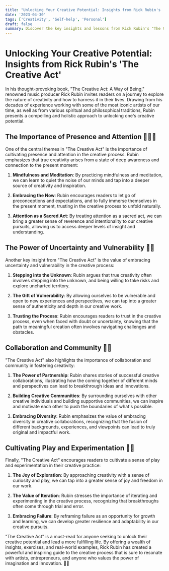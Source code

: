 ```yaml
---
title: "Unlocking Your Creative Potential: Insights from Rick Rubin's 'The Creative Act'"
date: '2023-04-30'
tags: ['Creativity', 'Self-help', 'Personal']
draft: false
summary: Discover the key insights and lessons from Rick Rubin's "The Creative Act," a thought-provoking exploration of the creative process and how to cultivate it in your daily life. From embracing uncertainty to fostering collaboration, learn how to unlock your creative potential and lead a more fulfilling life.
---
```


# Unlocking Your Creative Potential: Insights from Rick Rubin's 'The Creative Act'

In his thought-provoking book, "The Creative Act: A Way of Being," renowned music producer Rick Rubin invites readers on a journey to explore the nature of creativity and how to harness it in their lives. Drawing from his decades of experience working with some of the most iconic artists of our time, as well as from various spiritual and philosophical traditions, Rubin presents a compelling and holistic approach to unlocking one's creative potential.

## The Importance of Presence and Attention 🧘‍♀️🌿

One of the central themes in "The Creative Act" is the importance of cultivating presence and attention in the creative process. Rubin emphasizes that true creativity arises from a state of deep awareness and connection to the present moment:

1. **Mindfulness and Meditation**: By practicing mindfulness and meditation, we can learn to quiet the noise of our minds and tap into a deeper source of creativity and inspiration.

2. **Embracing the Now**: Rubin encourages readers to let go of preconceptions and expectations, and to fully immerse themselves in the present moment, trusting in the creative process to unfold naturally.

3. **Attention as a Sacred Act**: By treating attention as a sacred act, we can bring a greater sense of reverence and intentionality to our creative pursuits, allowing us to access deeper levels of insight and understanding.

## The Power of Uncertainty and Vulnerability 🌌💫

Another key insight from "The Creative Act" is the value of embracing uncertainty and vulnerability in the creative process:

1. **Stepping into the Unknown**: Rubin argues that true creativity often involves stepping into the unknown, and being willing to take risks and explore uncharted territory.

2. **The Gift of Vulnerability**: By allowing ourselves to be vulnerable and open to new experiences and perspectives, we can tap into a greater sense of authenticity and depth in our creative work.

3. **Trusting the Process**: Rubin encourages readers to trust in the creative process, even when faced with doubt or uncertainty, knowing that the path to meaningful creation often involves navigating challenges and obstacles.

## Collaboration and Community 🤝👥

"The Creative Act" also highlights the importance of collaboration and community in fostering creativity:

1. **The Power of Partnership**: Rubin shares stories of successful creative collaborations, illustrating how the coming together of different minds and perspectives can lead to breakthrough ideas and innovations.

2. **Building Creative Communities**: By surrounding ourselves with other creative individuals and building supportive communities, we can inspire and motivate each other to push the boundaries of what's possible.

3. **Embracing Diversity**: Rubin emphasizes the value of embracing diversity in creative collaborations, recognizing that the fusion of different backgrounds, experiences, and viewpoints can lead to truly original and impactful work.

## Cultivating Play and Experimentation 🎨🔬

Finally, "The Creative Act" encourages readers to cultivate a sense of play and experimentation in their creative practice:

1. **The Joy of Exploration**: By approaching creativity with a sense of curiosity and play, we can tap into a greater sense of joy and freedom in our work.

2. **The Value of Iteration**: Rubin stresses the importance of iterating and experimenting in the creative process, recognizing that breakthroughs often come through trial and error.

3. **Embracing Failure**: By reframing failure as an opportunity for growth and learning, we can develop greater resilience and adaptability in our creative pursuits.

"The Creative Act" is a must-read for anyone seeking to unlock their creative potential and lead a more fulfilling life. By offering a wealth of insights, exercises, and real-world examples, Rick Rubin has created a powerful and inspiring guide to the creative process that is sure to resonate with artists, entrepreneurs, and anyone who values the power of imagination and innovation. 🌟💡
